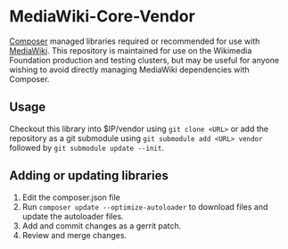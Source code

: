 MediaWiki-Core-Vendor
=====================

[Composer] managed libraries required or recommended for use with [MediaWiki].
This repository is maintained for use on the Wikimedia Foundation production
and testing clusters, but may be useful for anyone wishing to avoid directly
managing MediaWiki dependencies with Composer.


Usage
-----

Checkout this library into $IP/vendor using `git clone <URL>` or add the
repository as a git submodule using `git submodule add <URL> vendor` followed
by `git submodule update --init`.


Adding or updating libraries
----------------------------

1. Edit the composer.json file
2. Run `composer update --optimize-autoloader` to download files and update
   the autoloader files.
3. Add and commit changes as a gerrit patch.
4. Review and merge changes.


[Composer]: https://getcomposer.org/
[MediaWiki]: https://www.mediawiki.org/wiki/MediaWiki
